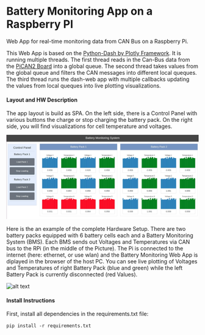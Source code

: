 # Battery Monitoring App on a Raspberry PI
Web App for real-time monitoring data from CAN Bus on a Raspberry Pi.

This Web App is based on the [Python-Dash by Plotly Framework](https://plot.ly/products/dash/). It is running multiple threads. The first thread reads in the Can-Bus data from the [PiCAN2 Board](http://skpang.co.uk/catalog/pican2-canbus-board-for-raspberry-pi-23-p-1475.html) into a global queue. The second thread takes values from the global queue and filters the CAN messages into different local queques. The third thread runs the dash-web app with multiple callbacks updating the values from local queques into live plotting visualizations. 

#### Layout and HW Description

The app layout is build as SPA. On the left side, there is a Control Panel with various buttons the charge or stop charging the battery pack. On the right side, you will find visualizations for cell temperature and voltages.

[image_0]: ./misc/battery_app_sample.jpg
![alt text][image_0] 

Here is the an example of the complete Hardware Setup. There are two battery packs equipped with 6 battery cells each and a Battery Monitoring System (BMS). Each BMS sends out Voltages and Temperatures via CAN bus to the RPi (in the middle of the Picture). The Pi is connected to the internet (here: ethernet, or use wlan) and the Battery Monitoring Web App is diplayed in the browser of the host PC. You can see live plotting of Voltages and Temperatures of right Battery Pack (blue and green) while the left Battery Pack is currently disconnected (red Values).

[image_1]: ./misc/liveplotting_hw_setup.jpg
![alt text][image_1]

#### Install Instructions

First, install all dependencies in the requirements.txt file:
```
pip install -r requirements.txt
```

